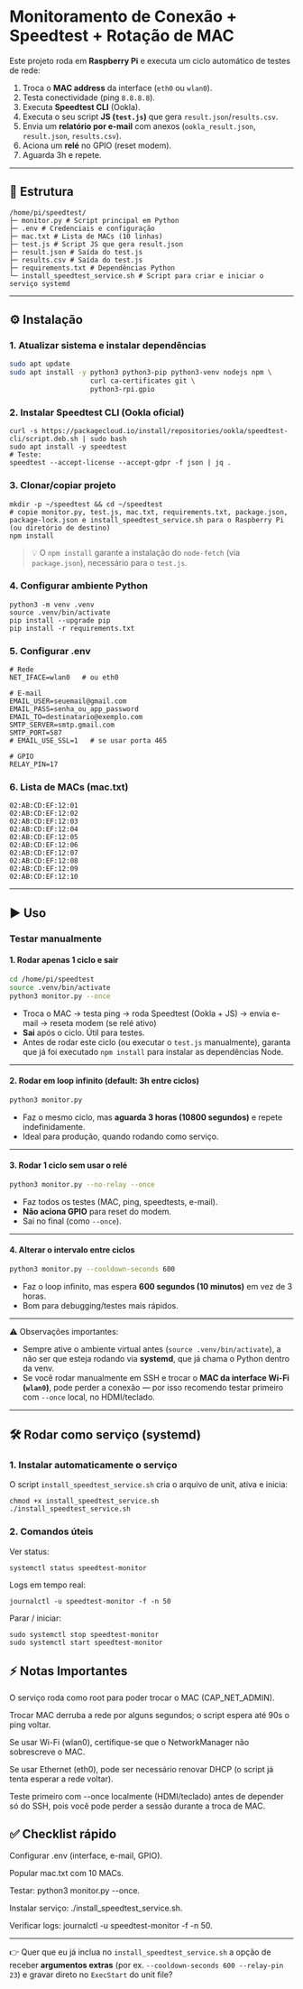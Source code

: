 # Monitoramento de Conexão + Speedtest + Rotação de MAC

Este projeto roda em **Raspberry Pi** e executa um ciclo automático de testes de rede:

1. Troca o **MAC address** da interface (`eth0` ou `wlan0`).
2. Testa conectividade (ping `8.8.8.8`).
3. Executa **Speedtest CLI** (Ookla).
4. Executa o seu script **JS (`test.js`)** que gera `result.json`/`results.csv`.
5. Envia um **relatório por e-mail** com anexos (`ookla_result.json`, `result.json`, `results.csv`).
6. Aciona um **relé** no GPIO (reset modem).
7. Aguarda 3h e repete.

---

## 📂 Estrutura

```
/home/pi/speedtest/
├─ monitor.py # Script principal em Python
├─ .env # Credenciais e configuração
├─ mac.txt # Lista de MACs (10 linhas)
├─ test.js # Script JS que gera result.json
├─ result.json # Saída do test.js
├─ results.csv # Saída do test.js
├─ requirements.txt # Dependências Python
└─ install_speedtest_service.sh # Script para criar e iniciar o serviço systemd
```

---

## ⚙️ Instalação

### 1. Atualizar sistema e instalar dependências

```bash
sudo apt update
sudo apt install -y python3 python3-pip python3-venv nodejs npm \
                    curl ca-certificates git \
                    python3-rpi.gpio
```

### 2. Instalar Speedtest CLI (Ookla oficial)

```
curl -s https://packagecloud.io/install/repositories/ookla/speedtest-cli/script.deb.sh | sudo bash
sudo apt install -y speedtest
# Teste:
speedtest --accept-license --accept-gdpr -f json | jq .
```

### 3. Clonar/copiar projeto

```
mkdir -p ~/speedtest && cd ~/speedtest
# copie monitor.py, test.js, mac.txt, requirements.txt, package.json, package-lock.json e install_speedtest_service.sh para o Raspberry Pi (ou diretório de destino)
npm install
```

> 💡 O `npm install` garante a instalação do `node-fetch` (via `package.json`), necessário para o `test.js`.

### 4. Configurar ambiente Python

```
python3 -m venv .venv
source .venv/bin/activate
pip install --upgrade pip
pip install -r requirements.txt
```

### 5. Configurar .env

```
# Rede
NET_IFACE=wlan0   # ou eth0

# E-mail
EMAIL_USER=seuemail@gmail.com
EMAIL_PASS=senha_ou_app_password
EMAIL_TO=destinatario@exemplo.com
SMTP_SERVER=smtp.gmail.com
SMTP_PORT=587
# EMAIL_USE_SSL=1   # se usar porta 465

# GPIO
RELAY_PIN=17
```

### 6. Lista de MACs (mac.txt)

```
02:AB:CD:EF:12:01
02:AB:CD:EF:12:02
02:AB:CD:EF:12:03
02:AB:CD:EF:12:04
02:AB:CD:EF:12:05
02:AB:CD:EF:12:06
02:AB:CD:EF:12:07
02:AB:CD:EF:12:08
02:AB:CD:EF:12:09
02:AB:CD:EF:12:10
```
---

## ▶️ Uso
### Testar manualmente

#### 1. Rodar apenas **1 ciclo** e sair

```bash
cd /home/pi/speedtest
source .venv/bin/activate
python3 monitor.py --once
```

* Troca o MAC → testa ping → roda Speedtest (Ookla + JS) → envia e-mail → reseta modem (se relé ativo)
* **Sai** após o ciclo. Útil para testes.
* Antes de rodar este ciclo (ou executar o `test.js` manualmente), garanta que já foi executado `npm install` para instalar as dependências Node.

---

#### 2. Rodar em **loop infinito** (default: 3h entre ciclos)

```bash
python3 monitor.py
```

* Faz o mesmo ciclo, mas **aguarda 3 horas (10800 segundos)** e repete indefinidamente.
* Ideal para produção, quando rodando como serviço.

---

#### 3. Rodar 1 ciclo **sem usar o relé**

```bash
python3 monitor.py --no-relay --once
```

* Faz todos os testes (MAC, ping, speedtests, e-mail).
* **Não aciona GPIO** para reset do modem.
* Sai no final (como `--once`).

---

#### 4. Alterar o intervalo entre ciclos

```bash
python3 monitor.py --cooldown-seconds 600
```

* Faz o loop infinito, mas espera **600 segundos (10 minutos)** em vez de 3 horas.
* Bom para debugging/testes mais rápidos.

---

⚠️ Observações importantes:

* Sempre ative o ambiente virtual antes (`source .venv/bin/activate`), a não ser que esteja rodando via **systemd**, que já chama o Python dentro da venv.
* Se você rodar manualmente em SSH e trocar o **MAC da interface Wi-Fi (`wlan0`)**, pode perder a conexão — por isso recomendo testar primeiro com `--once` local, no HDMI/teclado.

---

## 🛠️ Rodar como serviço (systemd)

### 1. Instalar automaticamente o serviço
O script ```install_speedtest_service.sh``` cria o arquivo de unit, ativa e inicia:

```
chmod +x install_speedtest_service.sh
./install_speedtest_service.sh
```

### 2. Comandos úteis

Ver status:
```
systemctl status speedtest-monitor
```

Logs em tempo real:
```
journalctl -u speedtest-monitor -f -n 50
```

Parar / iniciar:
```
sudo systemctl stop speedtest-monitor
sudo systemctl start speedtest-monitor
```
## ⚡ Notas Importantes

O serviço roda como root para poder trocar o MAC (CAP_NET_ADMIN).

Trocar MAC derruba a rede por alguns segundos; o script espera até 90s o ping voltar.

Se usar Wi-Fi (wlan0), certifique-se que o NetworkManager não sobrescreve o MAC.

Se usar Ethernet (eth0), pode ser necessário renovar DHCP (o script já tenta esperar a rede voltar).

Teste primeiro com --once localmente (HDMI/teclado) antes de depender só do SSH, pois você pode perder a sessão durante a troca de MAC.

## ✅ Checklist rápido

Configurar .env (interface, e-mail, GPIO).

Popular mac.txt com 10 MACs.

Testar: python3 monitor.py --once.

Instalar serviço: ./install_speedtest_service.sh.

Verificar logs: journalctl -u speedtest-monitor -f -n 50.


---

👉 Quer que eu já inclua no `install_speedtest_service.sh` a opção de receber **argumentos extras** (por ex. `--cooldown-seconds 600 --relay-pin 23`) e gravar direto no `ExecStart` do unit file?
